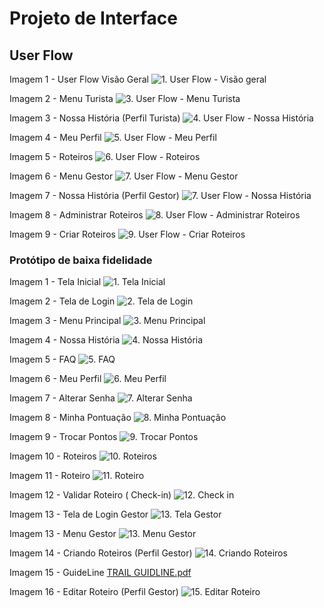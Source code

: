 
# Projeto de Interface

## User Flow

Imagem 1 - User Flow Visão Geral
![1. User Flow - Visão geral ](https://github.com/ICEI-PUC-Minas-PMV-ADS/TRAIL-Ferramenta-de-check-in--T6--Grupo-01/blob/main/documentos/img/1%20VIS%C4%80O%20GERAL.png)


Imagem 2 - Menu Turista
![3. User Flow - Menu Turista  ](https://github.com/ICEI-PUC-Minas-PMV-ADS/TRAIL-Ferramenta-de-check-in--T6--Grupo-01/blob/main/documentos/img/2%20%20MENU%20TURISTA.png)


Imagem 3 - Nossa História (Perfil Turista)
![4. User Flow - Nossa História ](https://github.com/ICEI-PUC-Minas-PMV-ADS/TRAIL-Ferramenta-de-check-in--T6--Grupo-01/blob/main/documentos/img/3%20NOSSA%20HIST%C3%93RIA.png)


Imagem 4 - Meu Perfil
![5. User Flow - Meu Perfil](https://github.com/ICEI-PUC-Minas-PMV-ADS/TRAIL-Ferramenta-de-check-in--T6--Grupo-01/blob/main/documentos/img/4%20MEU%20PERFIL.png)


Imagem 5 - Roteiros
![6. User Flow - Roteiros](https://github.com/ICEI-PUC-Minas-PMV-ADS/TRAIL-Ferramenta-de-check-in--T6--Grupo-01/blob/main/documentos/img/5%20ROTEIROS.png)


Imagem 6 - Menu Gestor 
![7. User Flow - Menu Gestor](https://github.com/ICEI-PUC-Minas-PMV-ADS/TRAIL-Ferramenta-de-check-in--T6--Grupo-01/blob/main/documentos/img/6%20%20MENU%20GESTOR.png)


Imagem 7 - Nossa História (Perfil Gestor)
![7. User Flow - Nossa História](https://github.com/ICEI-PUC-Minas-PMV-ADS/TRAIL-Ferramenta-de-check-in--T6--Grupo-01/blob/main/documentos/img/7%20NOSSA%20HIST%C3%93RIA.png)


Imagem 8 - Administrar Roteiros 
![8. User Flow - Administrar Roteiros](https://github.com/ICEI-PUC-Minas-PMV-ADS/TRAIL-Ferramenta-de-check-in--T6--Grupo-01/blob/main/documentos/img/8%20ADMINISTRAR%20ROTEIROS.png)


Imagem 9 - Criar Roteiros 
![9. User Flow - Criar Roteiros](https://github.com/ICEI-PUC-Minas-PMV-ADS/TRAIL-Ferramenta-de-check-in--T6--Grupo-01/blob/main/documentos/img/9%20CRIAR%20ROTEIROS.png)


### Protótipo de baixa fidelidade
Imagem 1 - Tela Inicial 
![1. Tela Inicial ](https://github.com/ICEI-PUC-Minas-PMV-ADS/TRAIL-Ferramenta-de-check-in--T6--Grupo-01/blob/main/documentos/img/1%20MAIN.png)


Imagem 2 - Tela de Login 
![2. Tela de Login ](https://github.com/ICEI-PUC-Minas-PMV-ADS/TRAIL-Ferramenta-de-check-in--T6--Grupo-01/blob/main/documentos/img/2%20LOGIN%20TURISTA.png)


Imagem 3 - Menu Principal 
![3. Menu Principal ](https://github.com/ICEI-PUC-Minas-PMV-ADS/TRAIL-Ferramenta-de-check-in--T6--Grupo-01/blob/main/documentos/img/3%20MENU%20PRINCIPAL.png)


Imagem 4 - Nossa História 
![4. Nossa História ](https://github.com/ICEI-PUC-Minas-PMV-ADS/TRAIL-Ferramenta-de-check-in--T6--Grupo-01/blob/main/documentos/img/4NOSSA%20HIST%C3%93RIA.png)


Imagem 5 - FAQ
![5. FAQ](https://github.com/ICEI-PUC-Minas-PMV-ADS/TRAIL-Ferramenta-de-check-in--T6--Grupo-01/blob/main/documentos/img/5%20Faq.png)


Imagem 6 - Meu Perfil 
![6. Meu Perfil](https://github.com/ICEI-PUC-Minas-PMV-ADS/TRAIL-Ferramenta-de-check-in--T6--Grupo-01/blob/main/documentos/img/6%20MEU%20PERFIL.png)


Imagem 7 - Alterar Senha 
![7. Alterar Senha](https://github.com/ICEI-PUC-Minas-PMV-ADS/TRAIL-Ferramenta-de-check-in--T6--Grupo-01/blob/main/documentos/img/7%20ALTERAR%20SENHA.png)


Imagem 8 - Minha Pontuação 
![8. Minha Pontuação](https://github.com/ICEI-PUC-Minas-PMV-ADS/TRAIL-Ferramenta-de-check-in--T6--Grupo-01/blob/main/documentos/img/8%20MINHA%20PONTUA%C3%87%C4%80O.png)


Imagem 9 - Trocar Pontos
![9. Trocar Pontos](https://github.com/ICEI-PUC-Minas-PMV-ADS/TRAIL-Ferramenta-de-check-in--T6--Grupo-01/blob/main/documentos/img/9%20MINHA%20PONTUA%C3%87%C4%80O.png)


Imagem 10 - Roteiros 
![10. Roteiros](https://github.com/ICEI-PUC-Minas-PMV-ADS/TRAIL-Ferramenta-de-check-in--T6--Grupo-01/blob/main/documentos/img/10%20ROTEIROS.png)


Imagem 11 - Roteiro 
![11. Roteiro](https://github.com/ICEI-PUC-Minas-PMV-ADS/TRAIL-Ferramenta-de-check-in--T6--Grupo-01/blob/main/documentos/img/11%20ROTEIRO%2001.png)


Imagem 12 - Validar Roteiro ( Check-in)
![12. Check in](https://github.com/ICEI-PUC-Minas-PMV-ADS/TRAIL-Ferramenta-de-check-in--T6--Grupo-01/blob/main/documentos/img/14%20Validar%20Roteiro.png)



Imagem 13 - Tela de Login Gestor
![13. Tela Gestor](https://github.com/ICEI-PUC-Minas-PMV-ADS/TRAIL-Ferramenta-de-check-in--T6--Grupo-01/blob/main/documentos/img/17%20LOGIN%20GESTOR.png)


Imagem 13 - Menu Gestor 
![13. Menu Gestor](https://github.com/ICEI-PUC-Minas-PMV-ADS/TRAIL-Ferramenta-de-check-in--T6--Grupo-01/blob/main/documentos/img/21%20MENU%20PRINCIPAL.png)


Imagem 14 - Criando Roteiros (Perfil Gestor)
![14. Criando Roteiros](https://github.com/ICEI-PUC-Minas-PMV-ADS/TRAIL-Ferramenta-de-check-in--T6--Grupo-01/blob/main/documentos/img/19%20Criando%20roteitos.png)

Imagem 15 - GuideLine
[TRAIL GUIDLINE.pdf](https://github.com/ICEI-PUC-Minas-PMV-ADS/TRAIL-Ferramenta-de-check-in--T6--Grupo-01/files/13199255/TRAIL.GUIDLINE.pdf)



Imagem 16 - Editar Roteiro (Perfil Gestor) 
![15. Editar Roteiro](https://github.com/ICEI-PUC-Minas-PMV-ADS/TRAIL-Ferramenta-de-check-in--T6--Grupo-01/blob/main/documentos/img/20%20CUSTOMIZAR%20ROTEIROS.png)


 
